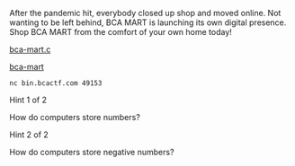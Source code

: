 After the pandemic hit, everybody closed up shop and moved online. Not wanting to be left behind, BCA MART is launching its own digital presence. Shop BCA MART from the comfort of your own home today!

[bca-mart.c](https://objects.bcactf.com/bcactf2/bca-mart/bca-mart.c)

[bca-mart](https://objects.bcactf.com/bcactf2/bca-mart/bca-mart)

`nc bin.bcactf.com 49153`

Hint 1 of 2

How do computers store numbers?

Hint 2 of 2

How do computers store negative numbers?